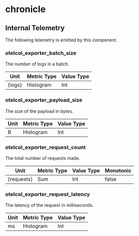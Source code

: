 [comment]: <> (Code generated by mdatagen. DO NOT EDIT.)

# chronicle

## Internal Telemetry

The following telemetry is emitted by this component.

### otelcol_exporter_batch_size

The number of logs in a batch.

| Unit | Metric Type | Value Type |
| ---- | ----------- | ---------- |
| {logs} | Histogram | Int |

### otelcol_exporter_payload_size

The size of the payload in bytes.

| Unit | Metric Type | Value Type |
| ---- | ----------- | ---------- |
| B | Histogram | Int |

### otelcol_exporter_request_count

The total number of requests made.

| Unit | Metric Type | Value Type | Monotonic |
| ---- | ----------- | ---------- | --------- |
| {requests} | Sum | Int | false |

### otelcol_exporter_request_latency

The latency of the request in milliseconds.

| Unit | Metric Type | Value Type |
| ---- | ----------- | ---------- |
| ms | Histogram | Int |
